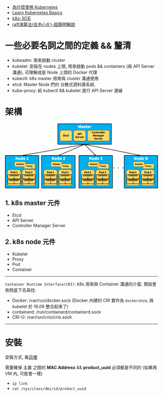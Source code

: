- [為什麼使用 Kubernetes](https://blog.gcp.expert/kubernetes-gke-introduction/)
- [Learn Kubernetes Basics](https://kubernetes.io/docs/tutorials/kubernetes-basics/)
- [k8s-30天](https://ithelp.ithome.com.tw/articles/10192401)
- [raft演算法(去中心化)-超簡明解說](http://thesecretlivesofdata.com/raft/)


# 一些必要名詞之間的定義 && 釐清

- kubeadm: 用來啟動 cluster
- kubelet: 安裝在 nodes 上頭, 用來啟動 pods && containers (與 API Server 溝通), 可理解成是 Node 上頭的 Docker 代理
- kubectl: k8s master 用來與 cluster 溝通使用
- etcd: Master Node 們的 分散式資料庫系統.
- kube-proxy: 給 kubectl && kubelet 進行 API Server 連線


# 架構

![Learn Kubernetes Basics](../img/k8s_arch-1024x437.png)

## 1. k8s master 元件

- Etcd
- API Server
- Controller Manager Server

## 2. k8s node 元件

- Kubelet
- Proxy
- Pod
- Container

---

`Container Runtime Interface(CRI)`: k8s 用來與 Container 溝通的介面. 預設會依照底下去尋找:

- Docker: /var/run/docker.sock  (Docker 內建的 CRI 實作為 `dockershim`, 與 kubelet 於 18.09 整合起來了)
- containerd: /run/containerd/containerd.sock
- CRI-O: /var/run/crio/crio.sock

---


# 安裝

安裝方式, 看[這裡](https://github.com/cool21540125/documentation-notes/blob/master/linux/install/installCentOS7.md#install-k8s)

需要確保 主叢 之間的 **MAC Address** && **product_uuid** 必須都是不同的 (如果再 VM 內, 可能會一樣)

- `ip link`
- `cat /sys/class/dmi/id/product_uuid`

